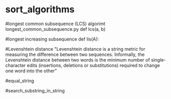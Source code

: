 # sort_algorithms




 #longest common subsequence (LCS) algorimt
 longest_common_subsequence.py
 def lcs(a, b)
 
 #longest increasing subsequence
 def lis(A):
 
#Levenshtein distance
 "Levenshtein distance is a string metric for measuring the difference between two sequences. 
 Informally, the Levenshtein distance between two words is the minimum number 
 of single-character edits (insertions, deletions or substitutions) required 
 to change one word into the other"
 
  
 #equal_string
 
 #search_substring_in_string
 
 